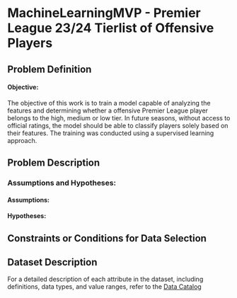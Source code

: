 # MachineLearningMVP - Premier League 23/24 Tierlist of Offensive Players

## Problem Definition
#### Objective:
The objective of this work is to train a model capable of analyzing the features and determining whether a offensive Premier League player belongs to the high, medium or low tier. In future seasons, without access to official ratings, the model should be able to classify players solely based on their features. The training was conducted using a supervised learning approach.

## Problem Description


### Assumptions and Hypotheses:

#### Assumptions:



#### Hypotheses:



## Constraints or Conditions for Data Selection



## Dataset Description

For a detailed description of each attribute in the dataset, including definitions, data types, and value ranges, refer to the [Data Catalog](DataCatalog.md)
